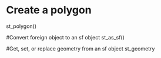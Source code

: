  # Create a polygon
 st_polygon()
 
 #Convert foreign object to an sf object
 st_as_sf()
 
 #Get, set, or replace geometry from an sf object
 st_geometry